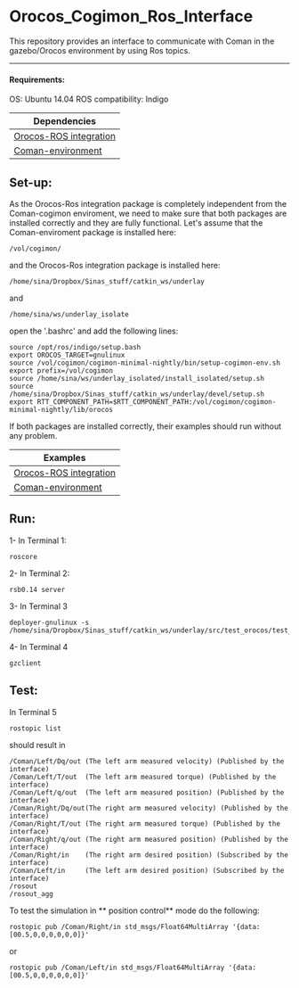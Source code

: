 # Orocos_Cogimon_Ros_Interface

This repository provides an interface to communicate  with Coman in the gazebo/Orocos environment by using Ros topics. 

---

#### Requirements:

OS: Ubuntu 14.04
ROS compatibility: Indigo

| Dependencies  |
| ------------- |
| [Orocos-ROS integration](https://github.com/orocos/rtt_ros_integration)         |
| [Coman-environment](http://cogimon.github.io/software/gettingstarted.html)  |


## Set-up:

As the Orocos-Ros integration package is completely independent from the Coman-cogimon enviroment, we need to make sure that both packages are installed correctly and they are fully functional. 
Let's assume that the  Coman-enviroment package is installed here:
```
/vol/cogimon/
```
and the Orocos-Ros integration package is installed here:
```
/home/sina/Dropbox/Sinas_stuff/catkin_ws/underlay
```
and
```
/home/sina/ws/underlay_isolate
```

open the '.bashrc' and add the following lines:

```
source /opt/ros/indigo/setup.bash
export OROCOS_TARGET=gnulinux
source /vol/cogimon/cogimon-minimal-nightly/bin/setup-cogimon-env.sh
export prefix=/vol/cogimon
source /home/sina/ws/underlay_isolated/install_isolated/setup.sh
source /home/sina/Dropbox/Sinas_stuff/catkin_ws/underlay/devel/setup.sh
export RTT_COMPONENT_PATH=$RTT_COMPONENT_PATH:/vol/cogimon/cogimon-minimal-nightly/lib/orocos
```
If  both packages are installed correctly, their examples should run without any problem.

| Examples  |
| ------------- |
| [Orocos-ROS integration](https://github.com/jhu-lcsr/rtt_ros_examples)         |
| [Coman-environment](http://cogimon.github.io/software/gettingstarted.html)  |

## Run:

1- In Terminal 1:

```
roscore
```

2- In Terminal 2:
```
rsb0.14 server
```

3- In Terminal 3
```
deployer-gnulinux -s /home/sina/Dropbox/Sinas_stuff/catkin_ws/underlay/src/test_orocos/test_orocos.ops
```

4- In Terminal 4

```
gzclient
```

## Test:

In Terminal 5
```
rostopic list 
```

should result in
```
/Coman/Left/Dq/out (The left arm measured velocity) (Published by the interface)
/Coman/Left/T/out  (The left arm measured torque) (Published by the interface)
/Coman/Left/q/out  (The left arm measured position) (Published by the interface)
/Coman/Right/Dq/out(The right arm measured velocity) (Published by the interface)
/Coman/Right/T/out (The right arm measured torque) (Published by the interface)
/Coman/Right/q/out (The right arm measured position) (Published by the interface)
/Coman/Right/in    (The right arm desired position) (Subscribed by the interface)
/Coman/Left/in     (The left arm desired position) (Subscribed by the interface)
/rosout
/rosout_agg
```

To test the simulation in ** position control** mode do the following:
```
rostopic pub /Coman/Right/in std_msgs/Float64MultiArray '{data:[00.5,0,0,0,0,0,0]}'
```
or
```
rostopic pub /Coman/Left/in std_msgs/Float64MultiArray '{data:[00.5,0,0,0,0,0,0]}'
```
